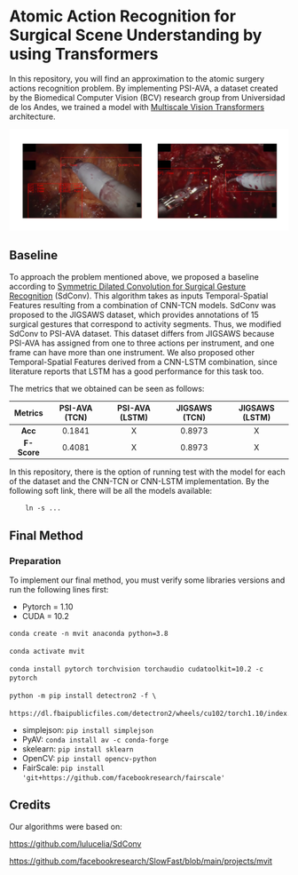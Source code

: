 # Atomic Action Recognition for Surgical Scene Understanding by using Transformers

In this repository, you will find an approximation to the atomic surgery actions recognition problem. By implementing PSI-AVA, a dataset created by the Biomedical Computer Vision (BCV) research group from Universidad de los Andes, we trained a model with [Multiscale Vision Transformers](https://arxiv.org/abs/2104.11227.pdf) architecture.

![MViTResults](MviTResults.png)

## Baseline

To approach the problem mentioned above, we proposed a baseline according to [Symmetric Dilated Convolution for Surgical Gesture Recognition](https://arxiv.org/pdf/2007.06373.pdf) (SdConv). This algorithm takes as inputs Temporal-Spatial Features resulting from a combination of CNN-TCN models. SdConv was proposed to the JIGSAWS dataset, which provides annotations of 15 surgical gestures that correspond to activity segments. Thus, we modified SdConv to PSI-AVA dataset. This dataset differs from JIGSAWS because PSI-AVA has assigned from one to three actions per instrument, and one frame can have more than one instrument. We also proposed other Temporal-Spatial Features derived from a CNN-LSTM combination, since literature reports that LSTM has a good performance for this task too.

The metrics that we obtained can be seen as follows:

| Metrics | PSI-AVA (TCN) | PSI-AVA (LSTM) | JIGSAWS (TCN) | JIGSAWS (LSTM) |
| :-------------: | :-------------: | :-------------: | :-------------: | :-------------: | 
| **Acc** | 0.1841 | X | 0.8973 | X |
| **F-Score** | 0.4081 | X | 0.8973 | X |

In this repository, there is the option of running test with the model for each of the dataset and the CNN-TCN or CNN-LSTM implementation. By the following soft link, there will be all the models available:

```
    ln -s ...
```

## Final Method

### Preparation

To implement our final method, you must verify some libraries versions and run the following lines first:
- Pytorch = 1.10
- CUDA = 10.2
```
conda create -n mvit anaconda python=3.8
    
conda activate mvit
    
conda install pytorch torchvision torchaudio cudatoolkit=10.2 -c pytorch
    
python -m pip install detectron2 -f \
  https://dl.fbaipublicfiles.com/detectron2/wheels/cu102/torch1.10/index.html
```
- simplejson: `pip install simplejson`
- PyAV: `conda install av -c conda-forge`
- skelearn: `pip install sklearn`
- OpenCV: `pip install opencv-python`
- FairScale: `pip install 'git+https://github.com/facebookresearch/fairscale'`

## Credits

Our algorithms were based on:

https://github.com/lulucelia/SdConv

https://github.com/facebookresearch/SlowFast/blob/main/projects/mvit


